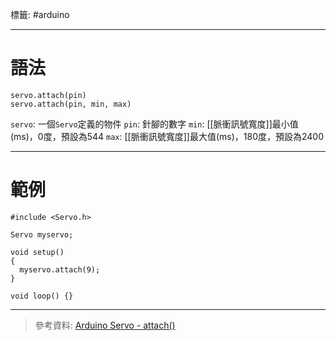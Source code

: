 標籤: #arduino 

---

# 語法

```arduino
servo.attach(pin) 
servo.attach(pin, min, max)
```

`servo`: 一個`Servo`定義的物件
`pin`: 針腳的數字
`min`: [[脈衝訊號寬度]]最小值(ms)，0度，預設為544
`max`: [[脈衝訊號寬度]]最大值(ms)，180度，預設為2400

---

# 範例

```arduino
#include <Servo.h> 

Servo myservo;

void setup() 
{ 
  myservo.attach(9);
} 

void loop() {} 
```

---

> 參考資料: [Arduino Servo - attach()](https://www.arduino.cc/reference/en/libraries/servo/attach/)